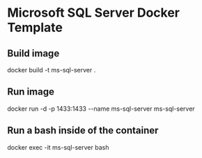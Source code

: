 # Microsoft SQL Server Docker Template

## Build image

docker build -t ms-sql-server .

## Run image

docker run -d -p 1433:1433 --name ms-sql-server ms-sql-server

## Run a bash inside of the container

docker exec -it ms-sql-server bash
